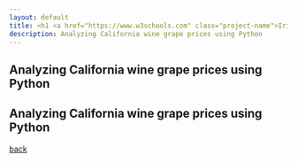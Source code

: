 ```yaml
---
layout: default
title: <h1 <a href="https://www.w3schools.com" class="project-name">Iric Schoenfeld</a> </h1>
description: Analyzing California wine grape prices using Python
---
```


## Analyzing California wine grape prices using Python


## Analyzing California wine grape prices using Python

[back](./)